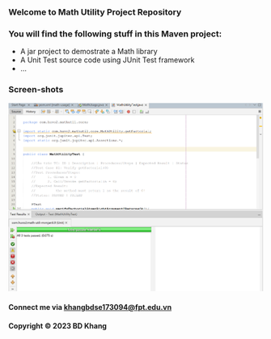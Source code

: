 ### Welcome to Math Utility Project Repository

### You will find the following stuff in this Maven project:

* A jar project to demostrate a Math library
* A Unit Test source code using JUnit Test framework
* ...

### Screen-shots
![Source-code-with-JUnit](https://github.com/BuiKhang201223/math-util-mvn/blob/main/screenshots/Source-code-with-JUnit.png)

#### Connect me via khangbdse173094@fpt.edu.vn

#### Copyright &#169; 2023 BD Khang